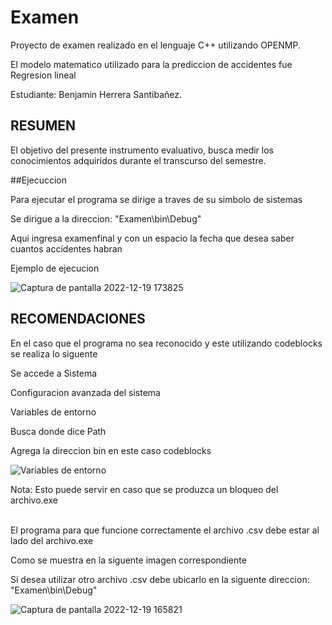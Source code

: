 # Examen
<p>Proyecto de examen realizado en el lenguaje C++ utilizando OPENMP.<br>
<p>El modelo matematico utilizado para la prediccion de accidentes fue Regresion lineal<br>
<p>Estudiante: Benjamin Herrera Santibañez.<br>

## RESUMEN
<p>El objetivo del presente instrumento evaluativo, busca medir los conocimientos adquiridos
durante el transcurso del semestre.<br>

##Ejecuccion
<p>Para ejecutar el programa se  dirige a traves de su simbolo de sistemas<br>
<p>Se dirigue a la direccion: "Examen\bin\Debug"<br>
<p>Aqui ingresa examenfinal y con un espacio la fecha que desea saber cuantos accidentes habran<br>
<p>Ejemplo de ejecucion<br>

![Captura de pantalla 2022-12-19 173825](https://user-images.githubusercontent.com/83669795/208517012-4878c00a-5bc0-4ff2-83e7-919e6b162da3.png)

## RECOMENDACIONES
<p>En el caso que el programa no sea reconocido y este utilizando codeblocks se realiza lo siguente<br>
<p>Se accede a Sistema<br>
<p>Configuracion avanzada del sistema<br>
<p>Variables de entorno<br>
<p>Busca donde dice Path<br>
<p>Agrega la direccion bin en este caso codeblocks<br>

![Variables de entorno](https://user-images.githubusercontent.com/83669795/208512814-ebc22ad5-fe17-4993-baad-573f66b41970.png)
<p>Nota: Esto puede servir en caso que se produzca un bloqueo  del archivo.exe<br>

<br>
<p>El programa para que funcione correctamente el archivo .csv debe estar al lado del archivo.exe<br>
<p>Como se muestra en la siguente imagen correspondiente<br>
<p>Si desea utilizar otro archivo .csv debe ubicarlo en la siguente direccion: "Examen\bin\Debug"<br>

![Captura de pantalla 2022-12-19 165821](https://user-images.githubusercontent.com/83669795/208515337-baf067a9-bfd8-47c1-bf66-c65e5ef97bb4.png)

